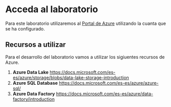 # Acceda al laboratorio
Para este laboratorio utilizaremos al [Portal de Azure](https://portal.azure.com/signin/index) utilizando la cuanta que se ha configurado. 

## Recursos a utilizar
Para el desarrollo del laboratorio vamos a utilizar los sigiuentes recursos de Azure. 
1. **Azure Data Lake** https://docs.microsoft.com/es-es/azure/storage/blobs/data-lake-storage-introduction
2. **Azure SQL Database** https://docs.microsoft.com/es-es/azure/azure-sql/
3. **Azure Data Factory** https://docs.microsoft.com/es-es/azure/data-factory/introduction

	
	

